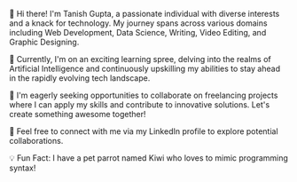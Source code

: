 👋 Hi there! I'm Tanish Gupta, a passionate individual with diverse interests and a knack for technology. My journey spans across various domains including Web Development, Data Science, Writing, Video Editing, and Graphic Designing.

🌱 Currently, I'm on an exciting learning spree, delving into the realms of Artificial Intelligence and continuously upskilling my abilities to stay ahead in the rapidly evolving tech landscape.

💼 I'm eagerly seeking opportunities to collaborate on freelancing projects where I can apply my skills and contribute to innovative solutions. Let's create something awesome together!

🔗 Feel free to connect with me via my LinkedIn profile to explore potential collaborations.

💡 Fun Fact: I have a pet parrot named Kiwi who loves to mimic programming syntax!
